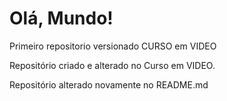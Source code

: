 # Olá, Mundo!
 Primeiro repositorio versionado CURSO em VIDEO

Repositório criado e alterado no Curso em VIDEO.

Repositório alterado novamente no README.md
